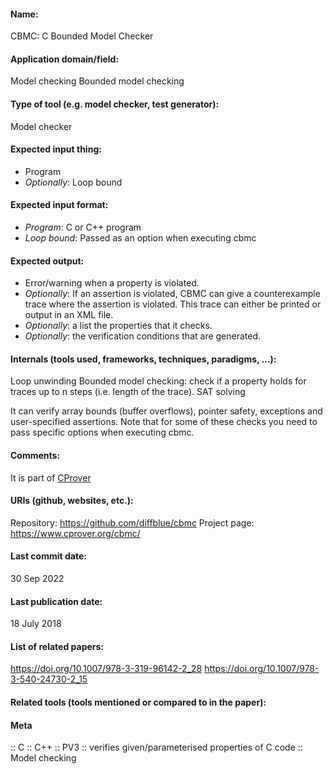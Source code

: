 #### Name:
CBMC: C Bounded Model Checker

#### Application domain/field:
Model checking
Bounded model checking

#### Type of tool (e.g. model checker, test generator):
Model checker

#### Expected input thing:
- Program
- *Optionally*: Loop bound

#### Expected input format:
- *Program*: C or C++ program
- *Loop bound*: Passed as an option when executing cbmc

#### Expected output:
- Error/warning when a property is violated.
- *Optionally*: If an assertion is violated, CBMC can give a counterexample trace where the assertion is violated. This trace can either be printed or output in an XML file.
- *Optionally*: a list the properties that it checks.
- *Optionally*: the verification conditions that are generated.

#### Internals (tools used, frameworks, techniques, paradigms, ...):
Loop unwinding
Bounded model checking: check if a property holds for traces up to n steps (i.e. length of the trace). 
SAT solving

It can verify array bounds (buffer overflows), pointer safety, exceptions and user-specified assertions. Note that for some of these checks you need to pass specific options when executing cbmc.

#### Comments:
It is part of [CProver](../Frameworks/CProver.md)

#### URIs (github, websites, etc.):
Repository: https://github.com/diffblue/cbmc
Project page: https://www.cprover.org/cbmc/

#### Last commit date:
30 Sep 2022

#### Last publication date:
18 July 2018

#### List of related papers:
https://doi.org/10.1007/978-3-319-96142-2_28
https://doi.org/10.1007/978-3-540-24730-2_15

#### Related tools (tools mentioned or compared to in the paper):

#### Meta
:: C
:: C++
:: PV3           :: verifies given/parameterised properties of C code
:: Model checking